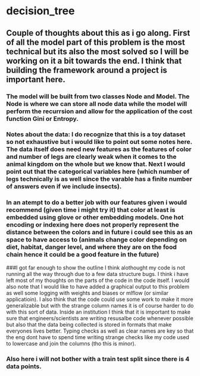 # decision_tree

## Couple of thoughts about this as i go along. First of all the model part of this problem is the most technical but its also the most solved so I will be working on it a bit towards the end. I think that building the framework around a project is important here.
### The model will be built from two classes Node and Model. The Node is where we can store all node data while the model will perform the recurrsion and allow for the application of the cost function Gini or Entropy.
### Notes about the data: I do recognize that this is a toy dataset so not exhaustive but i would like to point out some notes here. The data itself does need new features as the features of color and number of legs are clearly weak when it comes to the animal kingdom on the whole but we know that. Next I would point out that the categorical variables here (which number of legs technically is as well since the varable has a finite number of answers even if we include insects). 
### In an atempt to do a better job with our features given i would recommend (given time i might try it) that color at least is embedded using glove or other embedding models. One hot encoding or indexing here does not properly represent the distance between the colors and in future i could see this as an space to have access to (animals change color depending on diet, habitat, danger level, and where they are on the food chain hence it could be a good feature in the future)

###I got far enough to show the outline I think alothought my code is not running all the way through due  to a few data structure bugs. I think i have left most of my thoughts on the parts of the code in the code itself. I would also note that I would like to have added a graphical output to this problem as well some logging with weights and biases or mlflow (or similar applicatioin). I also think that the code could use some work to make it more generalizable but with the strange column names it is of course harder to do with this sort of data. Inside an institution I think that it is important to make sure that engineers/scientists are writing resusalbe code whenever possible but also that the data being collected is stored in formats that make everyones lives better. Typing checks as well as clear names are key so that the eng dont have to spend time writing strange checks like my code used to lowercase and join the columns (tho this is minor).

### Also here i will not bother with a train test split since there is 4 data points.

